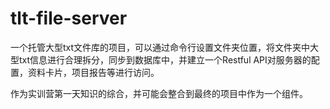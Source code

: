 # tlt-file-server

一个托管大型txt文件库的项目，可以通过命令行设置文件夹位置，将文件夹中大型txt信息进行合理拆分，同步到数据库中，并建立一个Restful API对服务器的配置，资料卡片，项目报告等进行访问。

作为实训营第一天知识的综合，并可能会整合到最终的项目中作为一个组件。
